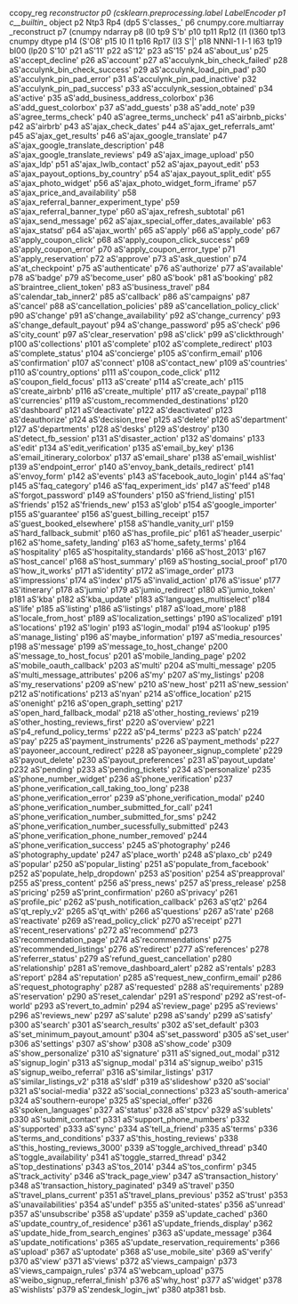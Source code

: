 ccopy_reg
_reconstructor
p0
(csklearn.preprocessing.label
LabelEncoder
p1
c__builtin__
object
p2
Ntp3
Rp4
(dp5
S'classes_'
p6
cnumpy.core.multiarray
_reconstruct
p7
(cnumpy
ndarray
p8
(I0
tp9
S'b'
p10
tp11
Rp12
(I1
(I360
tp13
cnumpy
dtype
p14
(S'O8'
p15
I0
I1
tp16
Rp17
(I3
S'|'
p18
NNNI-1
I-1
I63
tp19
bI00
(lp20
S'10'
p21
aS'11'
p22
aS'12'
p23
aS'15'
p24
aS'about_us'
p25
aS'accept_decline'
p26
aS'account'
p27
aS'acculynk_bin_check_failed'
p28
aS'acculynk_bin_check_success'
p29
aS'acculynk_load_pin_pad'
p30
aS'acculynk_pin_pad_error'
p31
aS'acculynk_pin_pad_inactive'
p32
aS'acculynk_pin_pad_success'
p33
aS'acculynk_session_obtained'
p34
aS'active'
p35
aS'add_business_address_colorbox'
p36
aS'add_guest_colorbox'
p37
aS'add_guests'
p38
aS'add_note'
p39
aS'agree_terms_check'
p40
aS'agree_terms_uncheck'
p41
aS'airbnb_picks'
p42
aS'airbrb'
p43
aS'ajax_check_dates'
p44
aS'ajax_get_referrals_amt'
p45
aS'ajax_get_results'
p46
aS'ajax_google_translate'
p47
aS'ajax_google_translate_description'
p48
aS'ajax_google_translate_reviews'
p49
aS'ajax_image_upload'
p50
aS'ajax_ldp'
p51
aS'ajax_lwlb_contact'
p52
aS'ajax_payout_edit'
p53
aS'ajax_payout_options_by_country'
p54
aS'ajax_payout_split_edit'
p55
aS'ajax_photo_widget'
p56
aS'ajax_photo_widget_form_iframe'
p57
aS'ajax_price_and_availability'
p58
aS'ajax_referral_banner_experiment_type'
p59
aS'ajax_referral_banner_type'
p60
aS'ajax_refresh_subtotal'
p61
aS'ajax_send_message'
p62
aS'ajax_special_offer_dates_available'
p63
aS'ajax_statsd'
p64
aS'ajax_worth'
p65
aS'apply'
p66
aS'apply_code'
p67
aS'apply_coupon_click'
p68
aS'apply_coupon_click_success'
p69
aS'apply_coupon_error'
p70
aS'apply_coupon_error_type'
p71
aS'apply_reservation'
p72
aS'approve'
p73
aS'ask_question'
p74
aS'at_checkpoint'
p75
aS'authenticate'
p76
aS'authorize'
p77
aS'available'
p78
aS'badge'
p79
aS'become_user'
p80
aS'book'
p81
aS'booking'
p82
aS'braintree_client_token'
p83
aS'business_travel'
p84
aS'calendar_tab_inner2'
p85
aS'callback'
p86
aS'campaigns'
p87
aS'cancel'
p88
aS'cancellation_policies'
p89
aS'cancellation_policy_click'
p90
aS'change'
p91
aS'change_availability'
p92
aS'change_currency'
p93
aS'change_default_payout'
p94
aS'change_password'
p95
aS'check'
p96
aS'city_count'
p97
aS'clear_reservation'
p98
aS'click'
p99
aS'clickthrough'
p100
aS'collections'
p101
aS'complete'
p102
aS'complete_redirect'
p103
aS'complete_status'
p104
aS'concierge'
p105
aS'confirm_email'
p106
aS'confirmation'
p107
aS'connect'
p108
aS'contact_new'
p109
aS'countries'
p110
aS'country_options'
p111
aS'coupon_code_click'
p112
aS'coupon_field_focus'
p113
aS'create'
p114
aS'create_ach'
p115
aS'create_airbnb'
p116
aS'create_multiple'
p117
aS'create_paypal'
p118
aS'currencies'
p119
aS'custom_recommended_destinations'
p120
aS'dashboard'
p121
aS'deactivate'
p122
aS'deactivated'
p123
aS'deauthorize'
p124
aS'decision_tree'
p125
aS'delete'
p126
aS'department'
p127
aS'departments'
p128
aS'desks'
p129
aS'destroy'
p130
aS'detect_fb_session'
p131
aS'disaster_action'
p132
aS'domains'
p133
aS'edit'
p134
aS'edit_verification'
p135
aS'email_by_key'
p136
aS'email_itinerary_colorbox'
p137
aS'email_share'
p138
aS'email_wishlist'
p139
aS'endpoint_error'
p140
aS'envoy_bank_details_redirect'
p141
aS'envoy_form'
p142
aS'events'
p143
aS'facebook_auto_login'
p144
aS'faq'
p145
aS'faq_category'
p146
aS'faq_experiment_ids'
p147
aS'feed'
p148
aS'forgot_password'
p149
aS'founders'
p150
aS'friend_listing'
p151
aS'friends'
p152
aS'friends_new'
p153
aS'glob'
p154
aS'google_importer'
p155
aS'guarantee'
p156
aS'guest_billing_receipt'
p157
aS'guest_booked_elsewhere'
p158
aS'handle_vanity_url'
p159
aS'hard_fallback_submit'
p160
aS'has_profile_pic'
p161
aS'header_userpic'
p162
aS'home_safety_landing'
p163
aS'home_safety_terms'
p164
aS'hospitality'
p165
aS'hospitality_standards'
p166
aS'host_2013'
p167
aS'host_cancel'
p168
aS'host_summary'
p169
aS'hosting_social_proof'
p170
aS'how_it_works'
p171
aS'identity'
p172
aS'image_order'
p173
aS'impressions'
p174
aS'index'
p175
aS'invalid_action'
p176
aS'issue'
p177
aS'itinerary'
p178
aS'jumio'
p179
aS'jumio_redirect'
p180
aS'jumio_token'
p181
aS'kba'
p182
aS'kba_update'
p183
aS'languages_multiselect'
p184
aS'life'
p185
aS'listing'
p186
aS'listings'
p187
aS'load_more'
p188
aS'locale_from_host'
p189
aS'localization_settings'
p190
aS'localized'
p191
aS'locations'
p192
aS'login'
p193
aS'login_modal'
p194
aS'lookup'
p195
aS'manage_listing'
p196
aS'maybe_information'
p197
aS'media_resources'
p198
aS'message'
p199
aS'message_to_host_change'
p200
aS'message_to_host_focus'
p201
aS'mobile_landing_page'
p202
aS'mobile_oauth_callback'
p203
aS'multi'
p204
aS'multi_message'
p205
aS'multi_message_attributes'
p206
aS'my'
p207
aS'my_listings'
p208
aS'my_reservations'
p209
aS'new'
p210
aS'new_host'
p211
aS'new_session'
p212
aS'notifications'
p213
aS'nyan'
p214
aS'office_location'
p215
aS'onenight'
p216
aS'open_graph_setting'
p217
aS'open_hard_fallback_modal'
p218
aS'other_hosting_reviews'
p219
aS'other_hosting_reviews_first'
p220
aS'overview'
p221
aS'p4_refund_policy_terms'
p222
aS'p4_terms'
p223
aS'patch'
p224
aS'pay'
p225
aS'payment_instruments'
p226
aS'payment_methods'
p227
aS'payoneer_account_redirect'
p228
aS'payoneer_signup_complete'
p229
aS'payout_delete'
p230
aS'payout_preferences'
p231
aS'payout_update'
p232
aS'pending'
p233
aS'pending_tickets'
p234
aS'personalize'
p235
aS'phone_number_widget'
p236
aS'phone_verification'
p237
aS'phone_verification_call_taking_too_long'
p238
aS'phone_verification_error'
p239
aS'phone_verification_modal'
p240
aS'phone_verification_number_submitted_for_call'
p241
aS'phone_verification_number_submitted_for_sms'
p242
aS'phone_verification_number_sucessfully_submitted'
p243
aS'phone_verification_phone_number_removed'
p244
aS'phone_verification_success'
p245
aS'photography'
p246
aS'photography_update'
p247
aS'place_worth'
p248
aS'plaxo_cb'
p249
aS'popular'
p250
aS'popular_listing'
p251
aS'populate_from_facebook'
p252
aS'populate_help_dropdown'
p253
aS'position'
p254
aS'preapproval'
p255
aS'press_content'
p256
aS'press_news'
p257
aS'press_release'
p258
aS'pricing'
p259
aS'print_confirmation'
p260
aS'privacy'
p261
aS'profile_pic'
p262
aS'push_notification_callback'
p263
aS'qt2'
p264
aS'qt_reply_v2'
p265
aS'qt_with'
p266
aS'questions'
p267
aS'rate'
p268
aS'reactivate'
p269
aS'read_policy_click'
p270
aS'receipt'
p271
aS'recent_reservations'
p272
aS'recommend'
p273
aS'recommendation_page'
p274
aS'recommendations'
p275
aS'recommended_listings'
p276
aS'redirect'
p277
aS'references'
p278
aS'referrer_status'
p279
aS'refund_guest_cancellation'
p280
aS'relationship'
p281
aS'remove_dashboard_alert'
p282
aS'rentals'
p283
aS'report'
p284
aS'reputation'
p285
aS'request_new_confirm_email'
p286
aS'request_photography'
p287
aS'requested'
p288
aS'requirements'
p289
aS'reservation'
p290
aS'reset_calendar'
p291
aS'respond'
p292
aS'rest-of-world'
p293
aS'revert_to_admin'
p294
aS'review_page'
p295
aS'reviews'
p296
aS'reviews_new'
p297
aS'salute'
p298
aS'sandy'
p299
aS'satisfy'
p300
aS'search'
p301
aS'search_results'
p302
aS'set_default'
p303
aS'set_minimum_payout_amount'
p304
aS'set_password'
p305
aS'set_user'
p306
aS'settings'
p307
aS'show'
p308
aS'show_code'
p309
aS'show_personalize'
p310
aS'signature'
p311
aS'signed_out_modal'
p312
aS'signup_login'
p313
aS'signup_modal'
p314
aS'signup_weibo'
p315
aS'signup_weibo_referral'
p316
aS'similar_listings'
p317
aS'similar_listings_v2'
p318
aS'sldf'
p319
aS'slideshow'
p320
aS'social'
p321
aS'social-media'
p322
aS'social_connections'
p323
aS'south-america'
p324
aS'southern-europe'
p325
aS'special_offer'
p326
aS'spoken_languages'
p327
aS'status'
p328
aS'stpcv'
p329
aS'sublets'
p330
aS'submit_contact'
p331
aS'support_phone_numbers'
p332
aS'supported'
p333
aS'sync'
p334
aS'tell_a_friend'
p335
aS'terms'
p336
aS'terms_and_conditions'
p337
aS'this_hosting_reviews'
p338
aS'this_hosting_reviews_3000'
p339
aS'toggle_archived_thread'
p340
aS'toggle_availability'
p341
aS'toggle_starred_thread'
p342
aS'top_destinations'
p343
aS'tos_2014'
p344
aS'tos_confirm'
p345
aS'track_activity'
p346
aS'track_page_view'
p347
aS'transaction_history'
p348
aS'transaction_history_paginated'
p349
aS'travel'
p350
aS'travel_plans_current'
p351
aS'travel_plans_previous'
p352
aS'trust'
p353
aS'unavailabilities'
p354
aS'undef'
p355
aS'united-states'
p356
aS'unread'
p357
aS'unsubscribe'
p358
aS'update'
p359
aS'update_cached'
p360
aS'update_country_of_residence'
p361
aS'update_friends_display'
p362
aS'update_hide_from_search_engines'
p363
aS'update_message'
p364
aS'update_notifications'
p365
aS'update_reservation_requirements'
p366
aS'upload'
p367
aS'uptodate'
p368
aS'use_mobile_site'
p369
aS'verify'
p370
aS'view'
p371
aS'views'
p372
aS'views_campaign'
p373
aS'views_campaign_rules'
p374
aS'webcam_upload'
p375
aS'weibo_signup_referral_finish'
p376
aS'why_host'
p377
aS'widget'
p378
aS'wishlists'
p379
aS'zendesk_login_jwt'
p380
atp381
bsb.